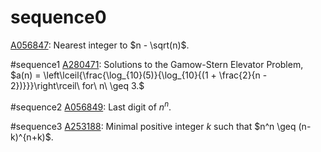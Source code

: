 # sequence0
[A056847](https://oeis.org/A056847): Nearest integer to $n - \sqrt(n)$.

#sequence1
[A280471](https://oeis.org/A280471): Solutions to the Gamow-Stern Elevator Problem, $a(n) = \left\lceil{\frac{\log_{10}(5)}{\log_{10}{(1 + \frac{2}{n - 2})}}}\right\rceil\ for\ n\ \geq 3.$

#sequence2
[A056849](https://oeis.org/A056849): Last digit of $n^n$.

#sequence3
[A253188](https://oeis.org/A253188): Minimal positive integer $k$ such that $n^n \geq (n-k)^{n+k)$.
